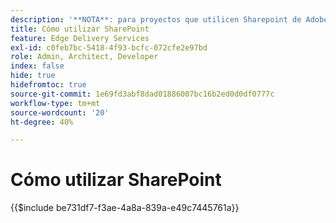 ```yaml
---
description: '**NOTA**: para proyectos que utilicen Sharepoint de Adobe (&lt;https://adobe.sharepoint.com&gt;), continúe aquí.'
title: Cómo utilizar SharePoint
feature: Edge Delivery Services
exl-id: c0feb7bc-5418-4f93-bcfc-072cfe2e97bd
role: Admin, Architect, Developer
index: false
hide: true
hidefromtoc: true
source-git-commit: 1e69fd3abf8dad01886007bc16b2ed0d0df0777c
workflow-type: tm+mt
source-wordcount: '20'
ht-degree: 40%

---
```


# Cómo utilizar SharePoint

{{$include be731df7-f3ae-4a8a-839a-e49c7445761a}}

